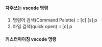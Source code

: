 #### 자주쓰는 vscode 명령 
1. 명령어 검색(Command Palette) ::  [c] [s] p
2. 파일 검색(quick open) :: [c] p

#### 커스터마이징 vscode 명령

